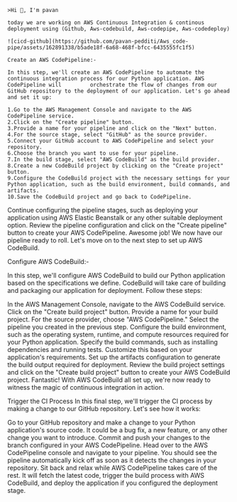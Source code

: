 	>Hi 👋, I'm pavan
 
 	today we are working on AWS Continuous Integration & continous deployment using (Github, Aws-codebuild, Aws-codepipe, Aws-codedeploy)

	![cicd-github](https://github.com/pavan-pedditi/Aws_code-pipe/assets/162891338/b5ade18f-6a68-468f-bfcc-6435555fc1f5)

	Create an AWS CodePipeline:-

	In this step, we'll create an AWS CodePipeline to automate the continuous integration process for our Python application. AWS CodePipeline will 		orchestrate the flow of changes from our GitHub repository to the deployment of our application. Let's go ahead and set it up:

	1.Go to the AWS Management Console and navigate to the AWS CodePipeline service.
	2.Click on the "Create pipeline" button.
	3.Provide a name for your pipeline and click on the "Next" button.
	4.For the source stage, select "GitHub" as the source provider.
	5.Connect your GitHub account to AWS CodePipeline and select your repository.
	6.Choose the branch you want to use for your pipeline.
	7.In the build stage, select "AWS CodeBuild" as the build provider.
	8.Create a new CodeBuild project by clicking on the "Create project" button.
	9.Configure the CodeBuild project with the necessary settings for your Python application, such as the build environment, build commands, and artifacts.
	10.Save the CodeBuild project and go back to CodePipeline.
 
Continue configuring the pipeline stages, such as deploying your application using AWS Elastic Beanstalk or any other suitable deployment option.
Review the pipeline configuration and click on the "Create pipeline" button to create your AWS CodePipeline.
Awesome job! We now have our pipeline ready to roll. Let's move on to the next step to set up AWS CodeBuild.

Configure AWS CodeBuild:-

In this step, we'll configure AWS CodeBuild to build our Python application based on the specifications we define. CodeBuild will take care of building and packaging our application for deployment. Follow these steps:

In the AWS Management Console, navigate to the AWS CodeBuild service.
Click on the "Create build project" button.
Provide a name for your build project.
For the source provider, choose "AWS CodePipeline."
Select the pipeline you created in the previous step.
Configure the build environment, such as the operating system, runtime, and compute resources required for your Python application.
Specify the build commands, such as installing dependencies and running tests. Customize this based on your application's requirements.
Set up the artifacts configuration to generate the build output required for deployment.
Review the build project settings and click on the "Create build project" button to create your AWS CodeBuild project.
Fantastic! With AWS CodeBuild all set up, we're now ready to witness the magic of continuous integration in action.

Trigger the CI Process
In this final step, we'll trigger the CI process by making a change to our GitHub repository. Let's see how it works:

Go to your GitHub repository and make a change to your Python application's source code. It could be a bug fix, a new feature, or any other change you want to introduce.
Commit and push your changes to the branch configured in your AWS CodePipeline.
Head over to the AWS CodePipeline console and navigate to your pipeline.
You should see the pipeline automatically kick off as soon as it detects the changes in your repository.
Sit back and relax while AWS CodePipeline takes care of the rest. It will fetch the latest code, trigger the build process with AWS CodeBuild, and deploy the application if you configured the deployment stage.
